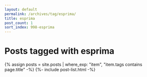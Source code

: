 ```yaml
---
layout: default
permalink: /archives/tag/esprima/
title: esprima
post_count: 1
sort_index: 998-esprima
---
```

<h1 class="page-heading">Posts tagged with esprima</h1>
{% assign posts = site.posts | where_exp: "item", "item.tags contains page.title" -%}
{%- include post-list.html -%}
